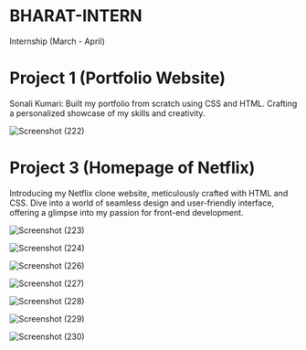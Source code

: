 # BHARAT-INTERN
Internship (March - April)

# Project 1 (Portfolio Website)

Sonali Kumari: Built my portfolio from scratch using CSS and HTML. Crafting a personalized showcase of my skills and creativity.

![Screenshot (222)](https://github.com/sonalitech/BHARAT-INTERN/assets/137139854/504ef877-ca87-4472-b40b-be649259d1c9)


# Project 3 (Homepage of Netflix)

Introducing my Netflix clone website, meticulously crafted with HTML and CSS. Dive into a world of seamless design and user-friendly interface, offering a glimpse into my passion for front-end development.

![Screenshot (223)](https://github.com/sonalitech/BHARAT-INTERN/assets/137139854/9cdffbf2-3eb4-491a-9104-93d8ae9d0ef1)

![Screenshot (224)](https://github.com/sonalitech/BHARAT-INTERN/assets/137139854/01821f90-5edf-490e-90ea-3f0511b253cb)

![Screenshot (226)](https://github.com/sonalitech/BHARAT-INTERN/assets/137139854/4d9330c9-f7d6-416d-95cd-d68a0e41fd27)

![Screenshot (227)](https://github.com/sonalitech/BHARAT-INTERN/assets/137139854/9faa5ddb-97b3-4501-a130-2fa454b2511e)

![Screenshot (228)](https://github.com/sonalitech/BHARAT-INTERN/assets/137139854/9a68bdc5-1bf6-4fc9-be6d-d986d93846aa)

![Screenshot (229)](https://github.com/sonalitech/BHARAT-INTERN/assets/137139854/45f2d4bb-ecd3-4492-950c-02387324af40)

![Screenshot (230)](https://github.com/sonalitech/BHARAT-INTERN/assets/137139854/737dd15e-ed1f-4ef6-81ac-d35cfadc6022)











